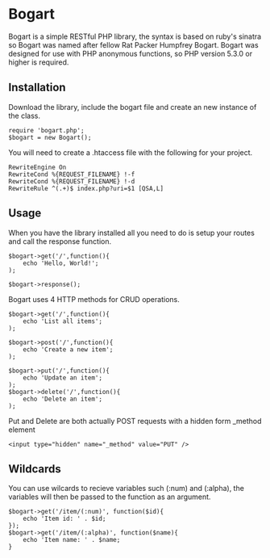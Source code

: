 # Bogart #

Bogart is a simple RESTful PHP library, the syntax is based on ruby's sinatra so Bogart was named after fellow Rat Packer Humpfrey Bogart. Bogart was designed for use with PHP anonymous functions, so PHP version 5.3.0 or higher is required.

## Installation ##
Download the library, include the bogart file and create an new instance of the class. 

	require 'bogart.php';
	$bogart = new Bogart();
	
You will need to create a .htaccess file with the following for your project.
	
	RewriteEngine On
	RewriteCond %{REQUEST_FILENAME} !-f
	RewriteCond %{REQUEST_FILENAME} !-d
	RewriteRule ^(.+)$ index.php?uri=$1 [QSA,L]
	
## Usage ##
When you have the library installed all you need to do is setup your routes and call the response function.

	$bogart->get('/',function(){
		echo 'Hello, World!';
	);
	
	$bogart->response();
	
Bogart uses 4 HTTP methods for CRUD operations.

	$bogart->get('/',function(){
		echo 'List all items';
	);
	
	$bogart->post('/',function(){
		echo 'Create a new item';
	);
	
	$bogart->put('/',function(){
		echo 'Update an item';
	);
	$bogart->delete('/',function(){
		echo 'Delete an item';
	);

Put and Delete are both actually POST requests with a hidden form _method element

	<input type="hidden" name="_method" value="PUT" />
	
## Wildcards ##
You can use wilcards to recieve variables such (:num) and (:alpha), the variables will then be passed to the function as an argument.

	$bogart->get('/item/(:num)', function($id){
		echo 'Item id: ' . $id;
	});
	$bogart->get('/item/(:alpha)', function($name){
		echo 'Item name: ' . $name;
	}
